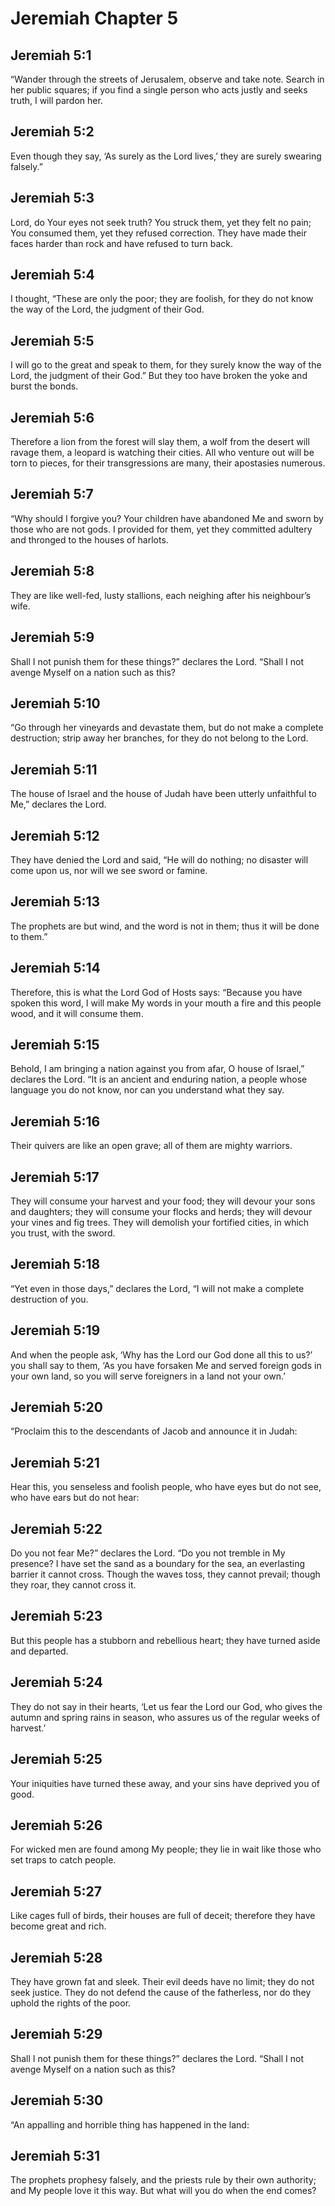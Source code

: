 # Jeremiah Chapter 5

## Jeremiah 5:1
“Wander through the streets of Jerusalem, observe and take note. Search in her public squares; if you find a single person who acts justly and seeks truth, I will pardon her.

## Jeremiah 5:2
Even though they say, ‘As surely as the Lord lives,’ they are surely swearing falsely.”

## Jeremiah 5:3
Lord, do Your eyes not seek truth? You struck them, yet they felt no pain; You consumed them, yet they refused correction. They have made their faces harder than rock and have refused to turn back.

## Jeremiah 5:4
I thought, “These are only the poor; they are foolish, for they do not know the way of the Lord, the judgment of their God.

## Jeremiah 5:5
I will go to the great and speak to them, for they surely know the way of the Lord, the judgment of their God.” But they too have broken the yoke and burst the bonds.

## Jeremiah 5:6
Therefore a lion from the forest will slay them, a wolf from the desert will ravage them, a leopard is watching their cities. All who venture out will be torn to pieces, for their transgressions are many, their apostasies numerous.

## Jeremiah 5:7
“Why should I forgive you? Your children have abandoned Me and sworn by those who are not gods. I provided for them, yet they committed adultery and thronged to the houses of harlots.

## Jeremiah 5:8
They are like well-fed, lusty stallions, each neighing after his neighbour’s wife.

## Jeremiah 5:9
Shall I not punish them for these things?” declares the Lord. “Shall I not avenge Myself on a nation such as this?

## Jeremiah 5:10
“Go through her vineyards and devastate them, but do not make a complete destruction; strip away her branches, for they do not belong to the Lord.

## Jeremiah 5:11
The house of Israel and the house of Judah have been utterly unfaithful to Me,” declares the Lord.

## Jeremiah 5:12
They have denied the Lord and said, “He will do nothing; no disaster will come upon us, nor will we see sword or famine.

## Jeremiah 5:13
The prophets are but wind, and the word is not in them; thus it will be done to them.”

## Jeremiah 5:14
Therefore, this is what the Lord God of Hosts says: “Because you have spoken this word, I will make My words in your mouth a fire and this people wood, and it will consume them.

## Jeremiah 5:15
Behold, I am bringing a nation against you from afar, O house of Israel,” declares the Lord. “It is an ancient and enduring nation, a people whose language you do not know, nor can you understand what they say.

## Jeremiah 5:16
Their quivers are like an open grave; all of them are mighty warriors.

## Jeremiah 5:17
They will consume your harvest and your food; they will devour your sons and daughters; they will consume your flocks and herds; they will devour your vines and fig trees. They will demolish your fortified cities, in which you trust, with the sword.

## Jeremiah 5:18
“Yet even in those days,” declares the Lord, “I will not make a complete destruction of you.

## Jeremiah 5:19
And when the people ask, ‘Why has the Lord our God done all this to us?’ you shall say to them, ‘As you have forsaken Me and served foreign gods in your own land, so you will serve foreigners in a land not your own.’

## Jeremiah 5:20
“Proclaim this to the descendants of Jacob and announce it in Judah:

## Jeremiah 5:21
Hear this, you senseless and foolish people, who have eyes but do not see, who have ears but do not hear:

## Jeremiah 5:22
Do you not fear Me?” declares the Lord. “Do you not tremble in My presence? I have set the sand as a boundary for the sea, an everlasting barrier it cannot cross. Though the waves toss, they cannot prevail; though they roar, they cannot cross it.

## Jeremiah 5:23
But this people has a stubborn and rebellious heart; they have turned aside and departed.

## Jeremiah 5:24
They do not say in their hearts, ‘Let us fear the Lord our God, who gives the autumn and spring rains in season, who assures us of the regular weeks of harvest.’

## Jeremiah 5:25
Your iniquities have turned these away, and your sins have deprived you of good.

## Jeremiah 5:26
For wicked men are found among My people; they lie in wait like those who set traps to catch people.

## Jeremiah 5:27
Like cages full of birds, their houses are full of deceit; therefore they have become great and rich.

## Jeremiah 5:28
They have grown fat and sleek. Their evil deeds have no limit; they do not seek justice. They do not defend the cause of the fatherless, nor do they uphold the rights of the poor.

## Jeremiah 5:29
Shall I not punish them for these things?” declares the Lord. “Shall I not avenge Myself on a nation such as this?

## Jeremiah 5:30
“An appalling and horrible thing has happened in the land:

## Jeremiah 5:31
The prophets prophesy falsely, and the priests rule by their own authority; and My people love it this way. But what will you do when the end comes?
